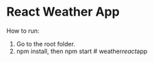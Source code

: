 # React Weather App

How to run:
1. Go to the root folder.
2. npm install, then npm start
#   w e a t h e r _ r e a c t _ a p p  
 